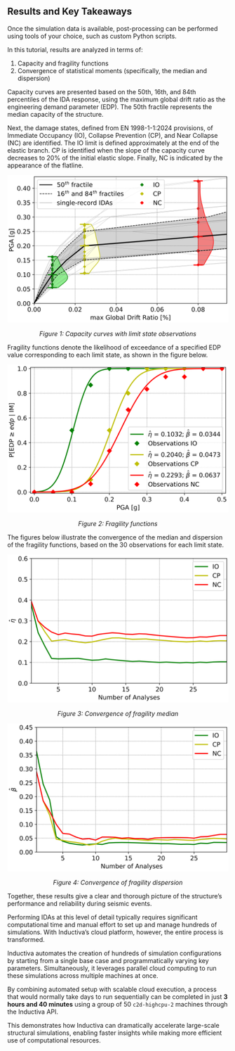 ## Results and Key Takeaways
Once the simulation data is available, post-processing can be performed using tools of your choice, such as custom Python scripts.

In this tutorial, results are analyzed in terms of:
1. Capacity and fragility functions
2. Convergence of statistical moments (specifically, the median and dispersion)

Capacity curves are presented based on the 50th, 16th, and 84th percentiles of the IDA response, using the maximum global drift 
ratio as the engineering demand parameter (EDP). The 50th fractile represents the median capacity of the structure.

Next, the damage states, defined from EN 1998-1-1:2024 provisions, of Immediate Occupancy (IO), Collapse Prevention (CP), 
and Near Collapse (NC) are identified. The IO limit is defined approximately at the end of the elastic branch. CP is 
identified when the slope of the capacity curve decreases to 20% of the initial elastic slope. Finally, NC is indicated by 
the appearance of the flatline.

<div align="center">
   <img src="../../_static/graph1.png" alt="Capacity curves with limit state observations">
   <p><em>Figure 1: Capacity curves with limit state observations</em></p>
</div>

Fragility functions denote the likelihood of exceedance of a specified EDP value corresponding to each limit state, as shown in the 
figure below.

<div align="center">
   <img src="../../_static/graph2.png" alt="Fragility functions">
   <p><em>Figure 2: Fragility functions</em></p>
</div>

The figures below illustrate the convergence of the median and dispersion of the fragility functions, based on the 30 observations 
for each limit state.

<div align="center">
   <img src="../../_static/graph3.png" alt="Convergence of fragility median">
   <p><em>Figure 3: Convergence of fragility median</em></p>
</div>

<div align="center">
   <img src="../../_static/graph4.png" alt="Convergence of fragility dispersion">
   <p><em>Figure 4: Convergence of fragility dispersion</em></p>
</div>

Together, these results give a clear and thorough picture of the structure’s performance and reliability during seismic events.

Performing IDAs at this level of detail typically requires significant computational time and manual effort to set up and manage hundreds of simulations. With Inductiva’s cloud platform, however, the entire process is transformed.

Inductiva automates the creation of hundreds of simulation configurations by starting from a single base case and programmatically varying key parameters. Simultaneously, it leverages parallel cloud computing to run these simulations across multiple machines at once.

By combining automated setup with scalable cloud execution, a process that would normally take days to run sequentially can be completed in just **3 hours and 40 minutes** using a group of 50 `c2d-highcpu-2` machines through the Inductiva API.

This demonstrates how Inductiva can dramatically accelerate large-scale structural simulations, enabling faster insights while making more efficient use of computational resources.


